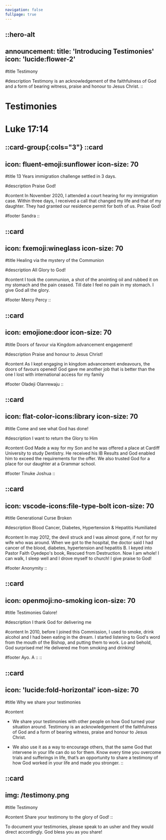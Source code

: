 ```yaml
---
navigation: false
fullpage: true
---
```



::hero-alt
---
announcement:
  title: 'Introducing Testimonies'
  icon: 'lucide:flower-2'
---

#title
Testimony

#description
Testimony is an acknowledgement of the faithfulness of God and a form of bearing witness, praise and honour to Jesus Christ.
::




<!-- source: https://github.com/mfg888/Responsive-Tailwind-CSS-Grid/blob/main/index.html -->

<div class="text-center p-10">
    <h1 class="font-bold text-4xl mb-4">Testimonies</h1>
    <h1 class="text-3xl">Luke 17:14</h1>
</div>


::card-group{:cols="3"}
  ::card
  ---
  icon: fluent-emoji:sunflower
  icon-size: 70
  ---

  #title
  13 Years immigration challenge settled in 3 days.

  #description
  Praise God!

  #content
  In November 2020, I attended a court hearing for my immigration case. Within three days, I received a call that changed my life and that of my daughter. They had granted our residence permit for both of us. Praise God!

  #footer
  Sandra
  ::

  ::card
  ---
  icon: fxemoji:wineglass
  icon-size: 70
  ---

  #title
  Healing via the mystery of the Communion

  #description
  All Glory to God!

  #content
  I took the communion, a shot of the anointing oil and rubbed it on my stomach and the pain ceased. Till date I feel no pain in my stomach. I give God all the glory.

  #footer
  Mercy Percy
  ::

  ::card
  ---
  icon: emojione:door
  icon-size: 70
  ---

  #title
  Doors of favour via Kingdom advancement engagement!

  #description
  Praise and honour to Jesus Christ!

  #content
  As I kept engaging in kingdom advancement endeavours, the doors of favours opened! God gave me another job that is better than the one I lost with international access for my family

  #footer
  Oladeji Olanrewaju
  ::

  ::card
  ---
  icon: flat-color-icons:library
  icon-size: 70
  ---

  #title
  Come and see what God has done!

  #description
  I want to return the Glory to Him

  #content
  God Made a way for my Son and he was offered a place at Cardiff University to study Dentistry. He received his IB Results and God enabled him to exceed the requirements for the offer. We also trusted God for a place for our daughter at a Grammar school.

  #footer
  Tinuke Joshua
  ::

  ::card
  ---
  icon: vscode-icons:file-type-bolt
  icon-size: 70
  ---

  #title
  Generational Curse Broken

  #description
  Blood Cancer, Diabetes, Hypertension & Hepatitis Humiliated

  #content
  In may 2012, the devil struck and I was almost gone, if not for my wife who was around. When we got to the hospital, the doctor said I had cancer of the blood, diabetes, hypertension and hepatitis B. I keyed into Pastor Faith Oyedepo's book, Rescued from Destruction. Now I am whole! I can walk, I sleep well and I drove myself to church! I give praise to God!

  #footer
  Anonymity
  ::

  ::card
  ---
  icon: openmoji:no-smoking
  icon-size: 70
  ---

  #title
  Testimonies Galore!

  #description
  I thank God for delivering me

  #content
  In 2010, before I joined this Commission, I used to smoke, drink alcohol and I had been eating in the dream. I started listening to God's word from the mouth of the Bishop, and putting them to work. Lo and behold, God surprised me! He delivered me from smoking and drinking! 

  #footer
  Ayo. A
  ::
::



::card
---
icon: 'lucide:fold-horizontal'
icon-size: 70
---

#title
Why we share your testimonies

#content
- We share your testimonies with other people on how God turned your situation around. Testimony is an acknowledgement of the faithfulness of God and a form of bearing witness, praise and honour to Jesus Christ.

- We also use it as a way to encourage others, that the same God that intervene in your life can do so for them. Know every time you overcome trials and sufferings in life, that’s an opportunity to share a testimony of how God worked in your life and made you stronger. 
::

::card
---
img: /testimony.png
---
#title
Testimony 

#content
Share your testimony to the glory of God!
::

To document your testimonies, please speak to an usher and they would direct accordingly. God bless you as you share!

